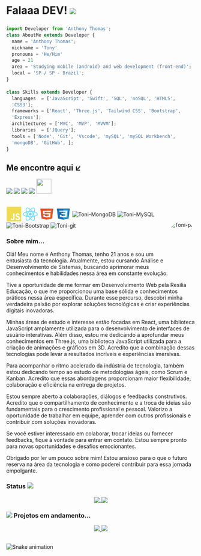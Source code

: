 ##  <h1 text-align="center">  Falaaa DEV! <img src="https://emojis.slackmojis.com/emojis/images/1531849430/4246/blob-sunglasses.gif?1531849430" width="30px"></h1> </h1>

  
  ### 



```js
import Developer from 'Anthony Thomas';
class AboutMe extends Developer {
  name = 'Anthony Thomas';
  nickname = 'Tony'
  pronouns = 'He/Him'
  age = 21
  area = 'Studying mobile (android) and web development (front-end)';
  local = 'SP / SP - Brazil';
}

class Skills extends Developer {
  languages  = ['JavaScript', 'Swift', 'SQL', 'noSQL', 'HTML5',
  'CSS3'];
  frameworks = ['React', 'Three.js', 'Tailwind CSS', 'Bootstrap',
  'Express'];
  architectures = ['MVC', 'MVP', 'MVVM'];
  libraries  = ['JQuery'];
  tools = ['Node', 'Git', 'Vscode', 'mySQL', 'mySQL Workbench', 
  'mongoDB', 'GitHub', ]; 
}
```

## Me encontre aqui ↙
  <a href="https://www.linkedin.com/in/anthonythomasmm/" target="_blank"><img src="https://img.shields.io/badge/-LinkedIn-%230077B5?style=for-the-badge&logo=linkedin&logoColor=white" target="_blank"></a> 
  <a href="https://instagram.com/anthonythomas.jpg" target="_blank"><img src="https://img.shields.io/badge/-Instagram-%23E4405F?style=for-the-badge&logo=instagram&logoColor=white" target="_blank"></a>
  <a href = "mailto:anthonythomascontato@gmail.com"><img src="https://img.shields.io/badge/-Gmail-%23333?style=for-the-badge&logo=gmail&logoColor=white" target="_blank"></a>
 	<a href="https://www.twitch.tv/azkady" target="_blank"><img src="https://img.shields.io/badge/Twitch-9146FF?style=for-the-badge&logo=twitch&logoColor=white" target="_blank"></a>
   <a href="https://anthonythomas.vercel.app" target="_blank"><img src="https://img.shields.io/badge/<%2F>-Portfólio-purple" target="_blank" height="40" width="40"></a>                                                    

<div style="display: inline_block"><br>
  <img align="center" alt="Toni-Js" height="40" width="40" src="https://raw.githubusercontent.com/devicons/devicon/master/icons/javascript/javascript-plain.svg">
  <img align="center" alt="Toni-React" height="40" width="40" src="https://raw.githubusercontent.com/devicons/devicon/master/icons/react/react-original.svg">

  <img align="center" alt="Toni-HTML" height="30" width="40" src="https://raw.githubusercontent.com/devicons/devicon/master/icons/html5/html5-original.svg">
  <img align="center" alt="Toni-CSS" height="30" width="40" src="https://raw.githubusercontent.com/devicons/devicon/master/icons/css3/css3-original.svg">

  <img align="center" alt="Toni-MongoDB" height="30" width="40" src="https://cdn.jsdelivr.net/gh/devicons/devicon/icons/mongodb/mongodb-original-wordmark.svg" />
  <img align="center" alt="Toni-MySQL" height="30" width="40" src="https://cdn.jsdelivr.net/gh/devicons/devicon/icons/mysql/mysql-original-wordmark.svg" />
  <img align="center" alt="Toni-Bootstrap" height="30" width="40" src="https://cdn.jsdelivr.net/gh/devicons/devicon/icons/bootstrap/bootstrap-original-wordmark.svg" />
  <img align="center" alt="Toni-git" height="30" width="40" src="https://cdn.jsdelivr.net/gh/devicons/devicon/icons/git/git-original-wordmark.svg" />
          
          
          
  <img align="right" alt="Toni-pic" height="150" style="border-radius:50px;" src="https://cdn.discordapp.com/attachments/954476183720964171/964913129614106634/Toni.jpg">
</div>



### Sobre mim... 
Olá! Meu nome é Anthony Thomas, tenho 21 anos e sou um entusiasta da tecnologia. Atualmente, estou cursando Análise e Desenvolvimento de Sistemas, buscando aprimorar meus conhecimentos e habilidades nessa área em constante evolução.

Tive a oportunidade de me formar em Desenvolvimento Web pela Resilia Educação, o que me proporcionou uma base sólida e conhecimentos práticos nessa área específica. Durante esse percurso, descobri minha verdadeira paixão por explorar soluções tecnológicas e criar experiências digitais inovadoras.

Minhas áreas de estudo e interesse estão focadas em React, uma biblioteca JavaScript amplamente utilizada para o desenvolvimento de interfaces de usuário interativas. Além disso, estou me dedicando a aprofundar meus conhecimentos em Three.js, uma biblioteca JavaScript utilizada para a criação de animações e gráficos em 3D. Acredito que a combinação dessas tecnologias pode levar a resultados incríveis e experiências imersivas.

Para acompanhar o ritmo acelerado da indústria de tecnologia, também estou dedicando tempo ao estudo de metodologias ágeis, como Scrum e Kanban. Acredito que essas abordagens proporcionam maior flexibilidade, colaboração e eficiência na entrega de projetos.

Estou sempre aberto a colaborações, diálogos e feedbacks construtivos. Acredito que o compartilhamento de conhecimento e a troca de ideias são fundamentais para o crescimento profissional e pessoal. Valorizo a oportunidade de trabalhar em equipe, aprender com outros profissionais e contribuir com soluções inovadoras.

Se você estiver interessado em colaborar, trocar ideias ou fornecer feedbacks, fique à vontade para entrar em contato. Estou sempre pronto para novas oportunidades e desafios emocionantes.

Obrigado por ler um pouco sobre mim! Estou ansioso para o que o futuro reserva na área da tecnologia e como poderei contribuir para essa jornada empolgante.

### Status <img src="https://media3.giphy.com/media/l46CxDIh6HDiH9ndm/giphy.gif?cid=790b7611aea2f6594b0e363ddc39e1bdf3bbcd3c5a92d9c4&rid=giphy.gif&ct=s" width="50"> 

<p align="center">
   <a href="https://github.com/anthonythom">
    <img
      align="center"
      height="180em"
      src="https://github-readme-stats.vercel.app/api?username=anthonythom&show_icons=true&include_all_commits=true&count_private=true&theme=radical"
    />

  </a>
   <a href="https://github.com/anthonythom">
    <img
      align="center"
      height="180em"
      src="https://github-readme-stats.vercel.app/api/top-langs/?username=anthonythom&show_icons=true&include_all_commits=true&count_private=true&layout=compact&theme=radical"
    />
  </a>
</p>

### <img src="https://media.giphy.com/media/UVG0BN8TOMKkPOJS6e/giphy.gif" width="40"> Projetos em andamento...
  

<p align="center">
  <a href="https://github.com/anthonythom/AnthonyThomas">
    <img src="https://github-readme-stats.vercel.app/api/pin/?username=anthonythom&repo=AnthonyThomas&theme=radical"></img>
  </a>
 <a href="https://github.com/anthonythom/Isaac">
    <img src="https://github-readme-stats.vercel.app/api/pin/?username=anthonythom&repo=Isaac&theme=radical"></img>
  </a>
</p>
  
  
  
  
  
  
  
  

  
  ##
 
<div> 

 
  ![Snake animation](https://github.com/anthonythom/anthonythom/blob/output/github-contribution-grid-snake.svg)
 
</div>

